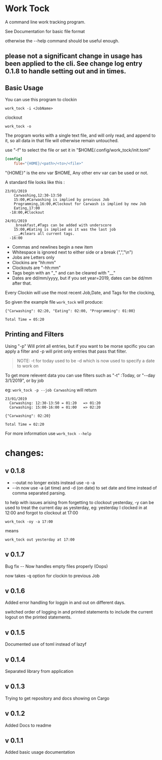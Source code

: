 Work Tock
==========

A command line work tracking program.

See Documentation for basic file format

otherwise the --help command should be useful enough.

## please not a significant change in usage has been applied to the cli. See change log entry 0.1.8 to handle setting out and in times.


Basic Usage
----------

You can use this program to clockin

    work_tock -i <JobName>

clockout

    work_tock -o


The program works with a single text file, and will only read, and append to it, so all data in that file will otherwise remain untouched.

use "-f" to select the file or set it in "$HOME/.config/work\_tock/init.toml"

```toml
[config]
    file="{HOME}/<path>/<to>/<file>"
```

"{HOME}" is the env var $HOME, Any other env var can be used or not.

A standard file looks like this :

```
23/01/2019
    Carwashing,12:30-13:50
    15:00,#Carwashing is implied by previous Job
    Programming,16:00,#Clockout for Carwash is implied by new Job
    Eating,17:00
  -18:00,#Clockout

24/01/2019
    _breakfast,#Tags can be added with underscore
    15:00,#Eating is implied as it was the last job
    __,#clears all current tags.
  -16:00
```

* Commas and newlines begin a new item
* Whitespace is ignored next to either side or a break (",","\n")
* Jobs are Letters only
* Clockins are "hh:mm"
* Clockouts are  "-hh:mm"
* Tags begin with an "\_" and can be cleared with "\_\_"
* Dates are dd/mm/yyyy, but if you set year=2019, dates can be dd/mm after that.

Every Clockin will use the most recent Job,Date, and Tags for the clocking, 

So given the example file ```work_tock``` will produce:

```
{"Carwashing": 02:20, "Eating": 02:00, "Programming": 01:00}

Total Time = 05:20
```

Printing and Filters
------------------

Using "-p" Will print all entries, but if you want to be morse spcific you can apply a filter and -p will print only entries that pass that filter.

> NOTE: -t for today used to be -d which is now used to specify a date to work on

To get more relevent data you can use filters such as "-t" :Today, or "--day 3/1/2019", or by job 

eg: ```work_tock -p --job Carwashing``` will return

```
23/01/2019
  Carwashing: 12:30-13:50 = 01:20   => 01:20
  Carwashing: 15:00-16:00 = 01:00   => 02:20

{"Carwashing": 02:20}

Total Time = 02:20
```

For more information use ```work_tock --help```





changes:
=========

v 0.1.8
---------

* --outat no longer exists instead use -o -a <timeout>
* --in now use -a (at time) and -d (on date) to set date and time instead of comma separated parsing.

to help with issues arising from forgetting to clockout yesterday, -y can be used to treat the current day as yesterday, eg: yesterday I clocked in at 12:00 and forgot to clockout at 17:00

    work_tock -oy -a 17:00 

means

    work_tock out yesterday at 17:00



v 0.1.7
--------

Bug fix -- Now handles empty files properly (Oops)

now takes -q option for clockin to previous Job

v 0.1.6
---------

Added error handling for loggin in and out on different days.

switched order of logging in and printed statements to include the current logout on the printed statements.


v 0.1.5
-----------

Documented use of toml instead of lazyf

v 0.1.4
--------
Separated library from application

v 0.1.3
-------
Trying to get repository and docs showing on Cargo

v 0.1.2
--------
Added Docs to readme


v 0.1.1
--------

Added basic usage documentation

